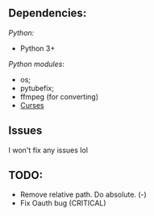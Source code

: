 ## Dependencies:
*Python:*
- Python 3+

*Python modules*:
- os;
- pytubefix;
- ffmpeg (for converting)
- [Curses](https://docs.python.org/3/library/curses.html#module-curses)

## Issues

I won't fix any issues lol

## TODO:
- Remove relative path. Do absolute. (-)
- Fix Oauth bug (CRITICAL)
